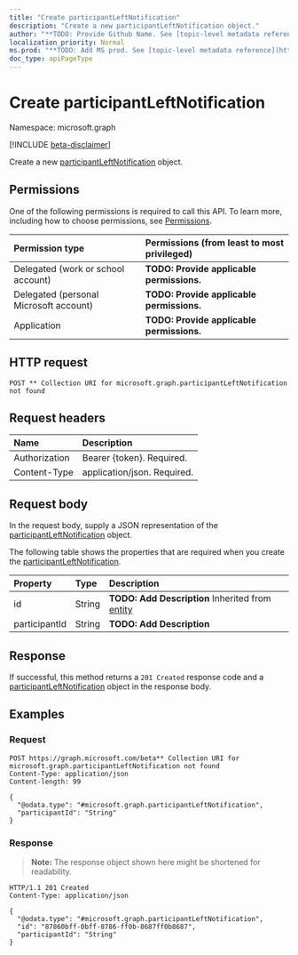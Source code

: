 ```yaml
---
title: "Create participantLeftNotification"
description: "Create a new participantLeftNotification object."
author: "**TODO: Provide Github Name. See [topic-level metadata reference](https://msgo.azurewebsites.net/add/document/guidelines/metadata.html#topic-level-metadata)**"
localization_priority: Normal
ms.prod: "**TODO: Add MS prod. See [topic-level metadata reference](https://msgo.azurewebsites.net/add/document/guidelines/metadata.html#topic-level-metadata)**"
doc_type: apiPageType
---
```


# Create participantLeftNotification
Namespace: microsoft.graph

[!INCLUDE [beta-disclaimer](../../includes/beta-disclaimer.md)]

Create a new [participantLeftNotification](../resources/participantleftnotification.md) object.

## Permissions
One of the following permissions is required to call this API. To learn more, including how to choose permissions, see [Permissions](/graph/permissions-reference).

|Permission type|Permissions (from least to most privileged)|
|:---|:---|
|Delegated (work or school account)|**TODO: Provide applicable permissions.**|
|Delegated (personal Microsoft account)|**TODO: Provide applicable permissions.**|
|Application|**TODO: Provide applicable permissions.**|

## HTTP request

<!-- {
  "blockType": "ignored"
}
-->
``` http
POST ** Collection URI for microsoft.graph.participantLeftNotification not found
```

## Request headers
|Name|Description|
|:---|:---|
|Authorization|Bearer {token}. Required.|
|Content-Type|application/json. Required.|

## Request body
In the request body, supply a JSON representation of the [participantLeftNotification](../resources/participantleftnotification.md) object.

The following table shows the properties that are required when you create the [participantLeftNotification](../resources/participantleftnotification.md).

|Property|Type|Description|
|:---|:---|:---|
|id|String|**TODO: Add Description** Inherited from [entity](../resources/entity.md)|
|participantId|String|**TODO: Add Description**|



## Response

If successful, this method returns a `201 Created` response code and a [participantLeftNotification](../resources/participantleftnotification.md) object in the response body.

## Examples

### Request
<!-- {
  "blockType": "request",
  "name": "create_participantleftnotification_from_"
}
-->
``` http
POST https://graph.microsoft.com/beta** Collection URI for microsoft.graph.participantLeftNotification not found
Content-Type: application/json
Content-length: 99

{
  "@odata.type": "#microsoft.graph.participantLeftNotification",
  "participantId": "String"
}
```


### Response
>**Note:** The response object shown here might be shortened for readability.
<!-- {
  "blockType": "response",
  "truncated": true,
  "@odata.type": "microsoft.graph.participantLeftNotification"
}
-->
``` http
HTTP/1.1 201 Created
Content-Type: application/json

{
  "@odata.type": "#microsoft.graph.participantLeftNotification",
  "id": "87860bff-0bff-8786-ff0b-8687ff0b8687",
  "participantId": "String"
}
```

